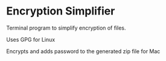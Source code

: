 Encryption Simplifier
===========
Terminal program to simplify encryption of files.

Uses GPG for Linux

Encrypts and adds password to the generated zip file for Mac

